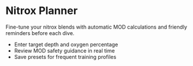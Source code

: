 # Nitrox Planner
Fine-tune your nitrox blends with automatic MOD calculations and friendly reminders before each dive.

- Enter target depth and oxygen percentage
- Review MOD safety guidance in real time
- Save presets for frequent training profiles
